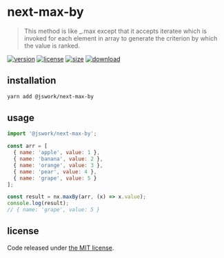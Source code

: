 # next-max-by
> This method is like _.max except that it accepts iteratee which is invoked for each element in array to generate the criterion by which the value is ranked.

[![version][version-image]][version-url]
[![license][license-image]][license-url]
[![size][size-image]][size-url]
[![download][download-image]][download-url]

## installation
```bash
yarn add @jswork/next-max-by
```

## usage
```js
import '@jswork/next-max-by';

const arr = [
  { name: 'apple', value: 1 },
  { name: 'banana', value: 2 },
  { name: 'orange', value: 3 },
  { name: 'pear', value: 4 },
  { name: 'grape', value: 5 }
];

const result = nx.maxBy(arr, (x) => x.value);
console.log(result);
// { name: 'grape', value: 5 }
```

## license
Code released under [the MIT license](https://github.com/afeiship/next-max-by/blob/master/LICENSE.txt).

[version-image]: https://img.shields.io/npm/v/@jswork/next-max-by
[version-url]: https://npmjs.org/package/@jswork/next-max-by

[license-image]: https://img.shields.io/npm/l/@jswork/next-max-by
[license-url]: https://github.com/afeiship/next-max-by/blob/master/LICENSE.txt

[size-image]: https://img.shields.io/bundlephobia/minzip/@jswork/next-max-by
[size-url]: https://github.com/afeiship/next-max-by/blob/master/dist/next-max-by.min.js

[download-image]: https://img.shields.io/npm/dm/@jswork/next-max-by
[download-url]: https://www.npmjs.com/package/@jswork/next-max-by
